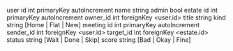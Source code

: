 user 
  id int primaryKey autoIncrement 
  name string 
  admin bool 
estate 
  id int primaryKey autoIncrement
  owner_id int foreignKey <user.id>
  title string 
  kind string [Home | Flat | New]
meeting
  id int primaryKey autoIncrement
  sender_id int foreignKey <user.id>
  target_id int foreignKey <estate.id>
  status string [Wait | Done | Skip]
  score string [Bad | Okay | Fine]